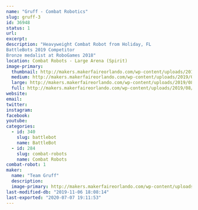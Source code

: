 ```yaml
---
name: "Gruff - Combat Robotics"
slug: gruff-3
id: 36948
status: 1
url: 
excerpt:
description: "Heavyweight Combat Robot from Holiday, FL
BattleBots 2019 Competitor
Bronze medalist at RoboGames 2018"
location: Combat Robots - Large Arena (Spirit)
image-primary:
  thumbnail: http://makers.makerfaireorlando.com/wp-content/uploads/2019/08/Gruff-Bot-S2019-150x150.jpg
  medium: http://makers.makerfaireorlando.com/wp-content/uploads/2019/08/Gruff-Bot-S2019-300x200.jpg
  large: http://makers.makerfaireorlando.com/wp-content/uploads/2019/08/Gruff-Bot-S2019-1024x683.jpg
  full: http://makers.makerfaireorlando.com/wp-content/uploads/2019/08/Gruff-Bot-S2019.jpg
website: 
email: 
twitter: 
instagram: 
facebook: 
youtube: 
categories:
  - id: 340
    slug: battlebot
    name: BattleBot
  - id: 284
    slug: combat-robots
    name: Combat Robots
combat-robot: 1
maker:
  name: "Team Gruff"
  description:
  image-primary: http://makers.makerfaireorlando.com/wp-content/uploads/2019/08/Gruff-Team-S2019-1024x683.jpg
last-modified-db: "2019-11-06 18:08:14"
last-exported: "2020-07-07 19:11:53"
---
```

